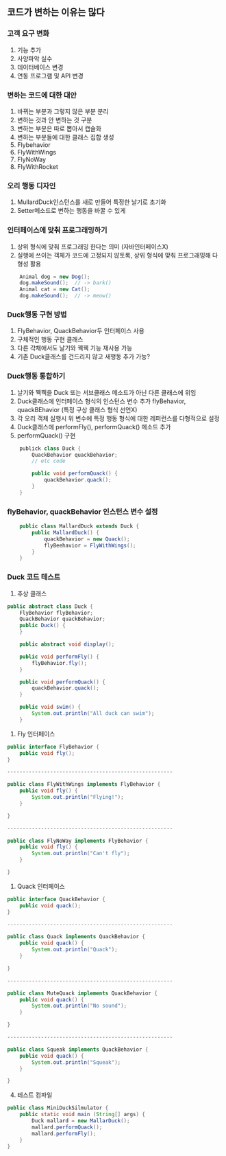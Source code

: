 ## 코드가 변하는 이유는 많다
### 고객 요구 변화
1. 기능 추가
1. 사양파악 실수
1. 데이터베이스 변경
1. 연동 프로그램 및 API 변경

### 변하는 코드에 대한 대안
1. 바뀌는 부분과 그렇지 않은 부분 분리
1. 변하는 것과 안 변하는 것 구분
1. 변하는 부분은 따로 뽑아서 캡슐화
1. 변하는 부분들에 대한 클래스 집합 생성
  1. Flybehavior
  1. FlyWithWings
  1. FlyNoWay
  1. FlyWithRocket

### 오리 행동 디자인
1. MullardDuck인스턴스를 새로 만들어 특정한 날기로 초기화
1. Setter메소드로 변하는 행동을 바꿀 수 있게

### 인터페이스에 맞춰 프로그래밍하기
1. 상위 형식에 맞춰 프로그래밍 한다는 의미 (자바인터페이스X)
1. 실행에 쓰이는 객체가 코드에 고정되지 않토록, 상위 형식에 맞춰 프로그래밍해 다형성 활용
```java
    Animal dog = new Dog();
    dog.makeSound();  // -> bark()
    Animal cat = new Cat();
    dog.makeSound();  // -> meow()
```

### Duck행동 구현 방법
1. FlyBehavior, QuackBehavior두 인터페이스 사용
1. 구체적인 행동 구현 클래스
1. 다른 갹채애서도 날기와 꿱꿱 기능 재사용 가능
1. 기존 Duck클래스를 건드리지 않고 새행동 추가 가능?

### Duck행동 통합하기
1. 날기와 꿱꿱을 Duck 또는 서브클래스 메소드가 아닌 다른 클래스에 위임
1. Duck클래스에 인터페이스 형식의 인스턴스 변수 추가 flyBehavior, quackBEhavior
  (특정 구상 클래스 형식 선언X)
1. 각 오리 객체 실행시 위 변수에 특정 행동 형식에 대한 레퍼런스를 다형적으로 설정
1. Duck클래스에 performFly(), performQuack() 메소드 추가
1. performQuack() 구현
```java
    publick class Duck {
        QuackBehavior quackBehavior;
        // etc code

        public void performQuack() {
            quackBehavior.quack();
        }
    }
```

### flyBehavior, quackBehavior 인스턴스 변수 설정
```java
    public class MallardDuck extends Duck {
        public MallardDuck() {
            quackBehavior = new Quack();
            flyBeehavior = FlyWithWings();
        }
    }
```

### Duck 코드 테스트
1. 추상 클래스
```java
public abstract class Duck {
    FlyBehavior flyBehavior;
    QuackBehavior quackBehavior;
    public Duck() {
    }

    public abstract void display();

    public void performFly() {
        flyBehavior.fly();
    }

    public void performQuack() {
        quackBehavior.quack();
    }

    public void swim() {
        System.out.println("All duck can swim");
    }
```

1. Fly 인터페이스
```java
public interface FlyBehavior {
    public void fly();
}

------------------------------------------------------

public class FlyWithWings implements FlyBehavior {
    public void fly() {
        System.out.println("Flying!");
    }

}

------------------------------------------------------

public class FlyNoWay implements FlyBehavior {
    public void fly() {
        System.out.println("Can't fly");
    }

}
```

1. Quack 인터페이스
```java
public interface QuackBehavior {
    public void quack();
}

------------------------------------------------------

public class Quack implements QuackBehavior {
    public void quack() {
        System.out.println("Quack");
    }

}

------------------------------------------------------

public class MuteQuack implements QuackBehavior {
    public void quack() {
        System.out.println("No sound");
    }

}

------------------------------------------------------

public class Squeak implements QuackBehavior {
    public void quack() {
        System.out.println("Squeak");
    }

}

```

4. 테스트 컴파일
```java
public class MiniDuckSilmulator {
    public static void main (String[] args) {
        Duck mallard = new MallarDuck();
        mallard.performQuack();
        mallard.performFly();
    }
}
```
